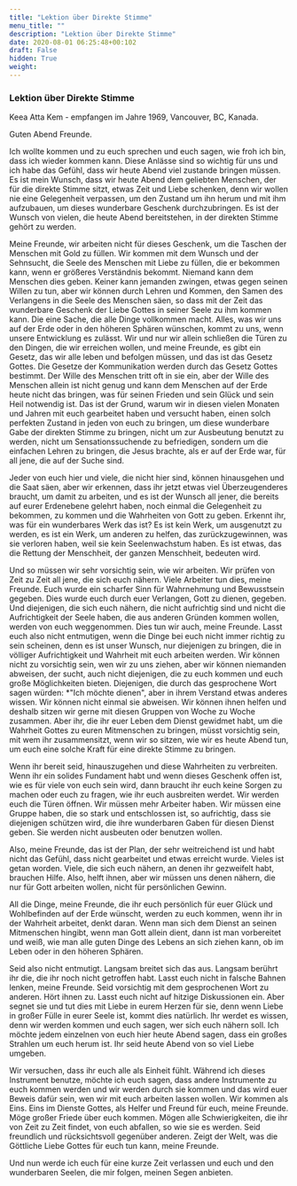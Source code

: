 ```yaml
---
title: "Lektion über Direkte Stimme"
menu_title: ""
description: "Lektion über Direkte Stimme"
date: 2020-08-01 06:25:48+00:102
draft: False
hidden: True
weight:
---
```

### Lektion über Direkte Stimme

Keea Atta Kem - empfangen im Jahre 1969, Vancouver, BC, Kanada.

Guten Abend Freunde.

Ich wollte kommen und zu euch sprechen und euch sagen, wie froh ich bin, dass ich wieder kommen kann. Diese Anlässe sind so wichtig für uns und ich habe das Gefühl, dass wir heute Abend viel zustande bringen müssen. Es ist mein Wunsch, dass wir heute Abend dem geliebten Menschen, der für die direkte Stimme sitzt, etwas Zeit und Liebe schenken, denn wir wollen nie eine Gelegenheit verpassen, um den Zustand um ihn herum und mit ihm aufzubauen, um dieses wunderbare Geschenk durchzubringen. Es ist der Wunsch von vielen, die heute Abend bereitstehen, in der direkten Stimme gehört zu werden.

Meine Freunde, wir arbeiten nicht für dieses Geschenk, um die Taschen der Menschen mit Gold zu füllen. Wir kommen mit dem Wunsch und der Sehnsucht, die Seele des Menschen mit Liebe zu füllen, die er bekommen kann, wenn er größeres Verständnis bekommt. Niemand kann dem Menschen dies geben. Keiner kann jemanden zwingen, etwas gegen seinen Willen zu tun, aber wir können durch Lehren und Kommen, den Samen des Verlangens in die Seele des Menschen säen, so dass mit der Zeit das wunderbare Geschenk der Liebe Gottes in seiner Seele zu ihm kommen kann. Die eine Sache, die alle Dinge vollkommen macht. Alles, was wir uns auf der Erde oder in den höheren Sphären wünschen, kommt zu uns, wenn unsere Entwicklung es zulässt. Wir und nur wir allein schließen die Türen zu den Dingen, die wir erreichen wollen, und meine Freunde, es gibt ein Gesetz, das wir alle leben und befolgen müssen, und das ist das Gesetz Gottes. Die Gesetze der Kommunikation werden durch das Gesetz Gottes bestimmt. Der Wille des Menschen tritt oft in sie ein, aber der Wille des Menschen allein ist nicht genug und kann dem Menschen auf der Erde heute nicht das bringen, was für seinen Frieden und sein Glück und sein Heil notwendig ist. Das ist der Grund, warum wir in diesen vielen Monaten und Jahren mit euch gearbeitet haben und versucht haben, einen solch perfekten Zustand in jeden von euch zu bringen, um diese wunderbare Gabe der direkten Stimme zu bringen, nicht um zur Ausbeutung benutzt zu werden, nicht um Sensationssuchende zu befriedigen, sondern um die einfachen Lehren zu bringen, die Jesus brachte, als er auf der Erde war, für all jene, die auf der Suche sind.

Jeder von euch hier und viele, die nicht hier sind, können hinausgehen und die Saat säen, aber wir erkennen, dass ihr jetzt etwas viel Überzeugenderes braucht, um damit zu arbeiten, und es ist der Wunsch all jener, die bereits auf eurer Erdenebene gelehrt haben, noch einmal die Gelegenheit zu bekommen, zu kommen und die Wahrheiten von Gott zu geben. Erkennt ihr, was für ein wunderbares Werk das ist? Es ist kein Werk, um ausgenutzt zu werden, es ist ein Werk, um anderen zu helfen, das zurückzugewinnen, was sie verloren haben, weil sie kein Seelenwachstum haben. Es ist etwas, das die Rettung der Menschheit, der ganzen Menschheit, bedeuten wird.

Und so müssen wir sehr vorsichtig sein, wie wir arbeiten. Wir prüfen von Zeit zu Zeit all jene, die sich euch nähern. Viele Arbeiter tun dies, meine Freunde. Euch wurde ein scharfer Sinn für Wahrnehmung und Bewusstsein gegeben. Dies wurde euch durch euer Verlangen, Gott zu dienen, gegeben. Und diejenigen, die sich euch nähern, die nicht aufrichtig sind und nicht die Aufrichtigkeit der Seele haben, die aus anderen Gründen kommen wollen, werden von euch weggenommen. Dies tun wir auch, meine Freunde. Lasst euch also nicht entmutigen, wenn die Dinge bei euch nicht immer richtig zu sein scheinen, denn es ist unser Wunsch, nur diejenigen zu bringen, die in völliger Aufrichtigkeit und Wahrheit mit euch arbeiten werden. Wir können nicht zu vorsichtig sein, wen wir zu uns ziehen, aber wir können niemanden abweisen, der sucht, auch nicht diejenigen, die zu euch kommen und euch große Möglichkeiten bieten. Diejenigen, die durch das gesprochene Wort sagen würden: *"Ich möchte dienen", aber in ihrem Verstand etwas anderes wissen. Wir können nicht einmal sie abweisen. Wir können ihnen helfen und deshalb sitzen wir gerne mit diesen Gruppen von Woche zu Woche zusammen. Aber ihr, die ihr euer Leben dem Dienst gewidmet habt, um die Wahrheit Gottes zu euren Mitmenschen zu bringen, müsst vorsichtig sein, mit wem ihr zusammensitzt, wenn wir so sitzen, wie wir es heute Abend tun, um euch eine solche Kraft für eine direkte Stimme zu bringen.

Wenn ihr bereit seid, hinauszugehen und diese Wahrheiten zu verbreiten. Wenn ihr ein solides Fundament habt und wenn dieses Geschenk offen ist, wie es für viele von euch sein wird, dann braucht ihr euch keine Sorgen zu machen oder euch zu fragen, wie ihr euch ausbreiten werdet. Wir werden euch die Türen öffnen. Wir müssen mehr Arbeiter haben. Wir müssen eine Gruppe haben, die so stark und entschlossen ist, so aufrichtig, dass sie diejenigen schützen wird, die ihre wunderbaren Gaben für diesen Dienst geben. Sie werden nicht ausbeuten oder benutzen wollen.

Also, meine Freunde, das ist der Plan, der sehr weitreichend ist und habt nicht das Gefühl, dass nicht gearbeitet und etwas erreicht wurde. Vieles ist getan worden. Viele, die sich euch nähern, an denen ihr gezweifelt habt, brauchen Hilfe. Also, helft ihnen, aber wir müssen uns denen nähern, die nur für Gott arbeiten wollen, nicht für persönlichen Gewinn.

All die Dinge, meine Freunde, die ihr euch persönlich für euer Glück und Wohlbefinden auf der Erde wünscht, werden zu euch kommen, wenn ihr in der Wahrheit arbeitet, denkt daran. Wenn man sich dem Dienst an seinen Mitmenschen hingibt, wenn man Gott allein dient, dann ist man vorbereitet und weiß, wie man alle guten Dinge des Lebens an sich ziehen kann, ob im Leben oder in den höheren Sphären.

Seid also nicht entmutigt. Langsam breitet sich das aus. Langsam berührt ihr die, die ihr noch nicht getroffen habt. Lasst euch nicht in falsche Bahnen lenken, meine Freunde. Seid vorsichtig mit dem gesprochenen Wort zu anderen. Hört ihnen zu. Lasst euch nicht auf hitzige Diskussionen ein. Aber segnet sie und tut dies mit Liebe in eurem Herzen für sie, denn wenn Liebe in großer Fülle in eurer Seele ist, kommt dies natürlich. Ihr werdet es wissen, denn wir werden kommen und euch sagen, wer sich euch nähern soll. Ich möchte jedem einzelnen von euch hier heute Abend sagen, dass ein großes Strahlen um euch herum ist. Ihr seid heute Abend von so viel Liebe umgeben.

Wir versuchen, dass ihr euch alle als Einheit fühlt. Während ich dieses Instrument benutze, möchte ich euch sagen, dass andere Instrumente zu euch kommen werden und wir werden durch sie kommen und das wird euer Beweis dafür sein, wen wir mit euch arbeiten lassen wollen. Wir kommen als Eins. Eins im Dienste Gottes, als Helfer und Freund für euch, meine Freunde. Möge großer Friede über euch kommen. Mögen alle Schwierigkeiten, die ihr von Zeit zu Zeit findet, von euch abfallen, so wie sie es werden. Seid freundlich und rücksichtsvoll gegenüber anderen. Zeigt der Welt, was die Göttliche Liebe Gottes für euch tun kann, meine Freunde.

Und nun werde ich euch für eine kurze Zeit verlassen und euch und den wunderbaren Seelen, die mir folgen, meinen Segen anbieten.
